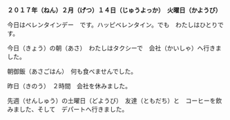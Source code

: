 **２０１７年（ねん）２月（げつ）１４日（じゅうよっか）　火曜日（かようび）**　　

今日はベレンタインデー　です。ハッピベレンタイン。でも　わたしはひとりで
す。  

今日（きょう）の朝（あさ）　わたしはタクシーで　会社（かいしゃ）へ行きました。  

朝御飯（あさごはん）　何も食べませんでした。  

昨日（きのう）　２時間　会社を休みました。  

先週（せんしゅう）の土曜日（どようび）　友達（ともだち）と　コーヒーを飲みました、そして　デパートへ行きました。　
